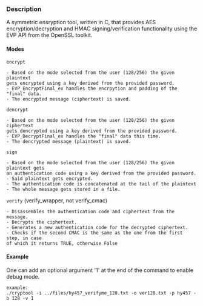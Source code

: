 ### Description ###

A symmetric ensryption tool, written in C, that provides AES encryption/decryption and HMAC signing/verification functionality using the EVP API from the OpenSSL toolkit.

#### Modes ####

`encrypt`
   
    - Based on the mode selected from the user (128/256) the given plaintext
    gets encrypted using a key derived from the provided password. 
    - EVP_EncryptFinal_ex handles the encrpytion and padding of the "final" data.
    - The encrypted message (ciphertext) is saved.

`dencrypt`

    - Based on the mode selected from the user (128/256) the given ciphertext
    gets dencrypted using a key derived from the provided password.
    - EVP_DecryptFinal_ex handles the "final" data this time.
    - The dencrypted message (plaintext) is saved.

`sign`

    - Based on the mode selected from the user (128/256) the given plaintext gets 
    an authentication code using a key derived from the provided password.
    - Said plaintext gets encrypted.
    - The authentication code is concatenated at the tail of the plaintext 
    - The whole message gets stored in a file.

`verify` (verify\_wrapper, not verify\_cmac)

    - Disassembles the authentication code and ciphertext from the message.
    - Decrypts the ciphertext.
    - Generates a new authentication code for the decrypted ciphertext.
    - Checks if the second CMAC is the same as the one from the first step, in case 
    of which it returns TRUE, otherwise False
    
    
#### Example ####
One can add an optional argument '1' at the end of the command to enable debug mode.

    example:
    ./cryptool -i ../files/hy457_verifyme_128.txt -o ver128.txt -p hy457 -b 128 -v 1

<!--
/* Answer */
    1. decryptme_256.txt is provided
    2. hy457_encryptme_128.txt is provided
    3. verifyme_128.txt is provided.
    4. Neither hy457_verifyme_256.tx, nor hy457_verifyme_128.txt, where verified.
    On the other hand the signed from step 3 file was verified.
-->




